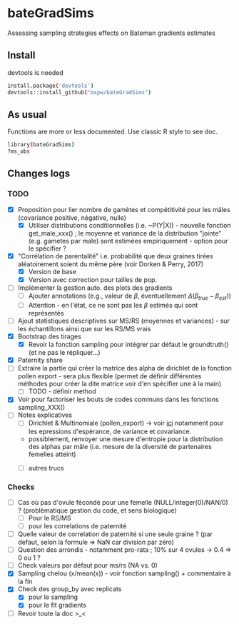 # bateGradSims

Assessing sampling strategies effects on Bateman gradients estimates

## Install

devtools is needed

```bash
install.package('devtools')
devtools::install_github("mxpw/bateGradSims")
```

## As usual


Functions are more or less documented. Use classic R style to see doc.

```bash
library(bateGradSims)
?ms_obs
```

## Changes logs

### TODO

- [x] Proposition pour lier nombre de gamètes et compétitivité pour les mâles (covariance positive, négative, nulle)
  - [x] Utiliser distributions conditionnelles (i.e. ~P(Y|X)) - nouvelle fonction get_male_xxx() ; le moyenne et variance de la distribution "jointe" (e.g. gametes par male) sont estimées empiriquement - option pour le spécifier ?
- [x] "Corrélation de parentalité" i.e. probabilité que deux graines tirées aléatoirement soient du même père (voir Dorken & Perry, 2017) 
  - [x] Version de base
  - [x] Version avec correction pour tailles de pop. 
- [ ] Implémenter la gestion auto. des plots des gradients
	- [ ] Ajouter annotations (e.g., valeur de $\beta$, éventuellement $\Delta(\beta_{true}-\beta_{est})$)
	- [ ] Attention - en l'état, ce ne sont pas les $\beta$ estimés qui sont représentés
- [ ] Ajout statistiques descriptives sur MS/RS (moyennes et variances) - sur les échantillons ainsi que sur les RS/MS vrais
- [x] Bootstrap des tirages
	- [x] Revoir la fonction sampling pour intégrer par défaut le groundtruth() (et ne pas le répliquer...)
- [x] Paternity share 
- [ ] Extraire la partie qui créer la matrice des alpha de dirichlet de la fonction pollen export - sera plus flexible (permet de définir différentes méthodes pour créer la dite matrice voir d'en spécifier une à la main)
  - [ ] TODO - définir method
- [x] Voir pour factoriser les bouts de codes communs dans les fonctions sampling_XXX()
- [ ] Notes explicatives
  - [ ] Dirichlet & Multinomiale (pollen_export)
  -> voir [ici](https://en.wikipedia.org/wiki/Dirichlet-multinomial_distribution) notamment pour les epressions d'espèrance, de variance et covariance. 
  - possiblement, renvoyer une mesure d'entropie pour la distribution des alphas par mâle (i.e. mesure de la diversité de partenaires femelles atteint)
  - [ ] autres trucs


### Checks
- [ ] Cas où pas d'ovule fécondé pour une femelle (NULL/integer(0)/NAN/0) ? (problèmatique gestion du code, et sens biologique)
  - [ ] Pour le RS/MS
  - [ ] pour les correlations de paternité
- [ ] Quelle valeur de correlation de paternité si une seule graine ? (par defaut, selon la formule => NaN car division par zéro)
- [ ] Question des arrondis - notamment pro-rata ; 10% sur 4 ovules -> 0.4 => 0 ou 1 ?
- [ ] Check valeurs par défaut pour ms/rs (NA vs. 0)
- [x] Sampling chelou (x/mean(x)) - voir fonction sampling() + commentaire à la fin
- [x] Check des group_by avec replicats 
  - [x] pour le sampling
  - [x] pour le fit gradients
- [ ] Revoir toute la doc >_<
